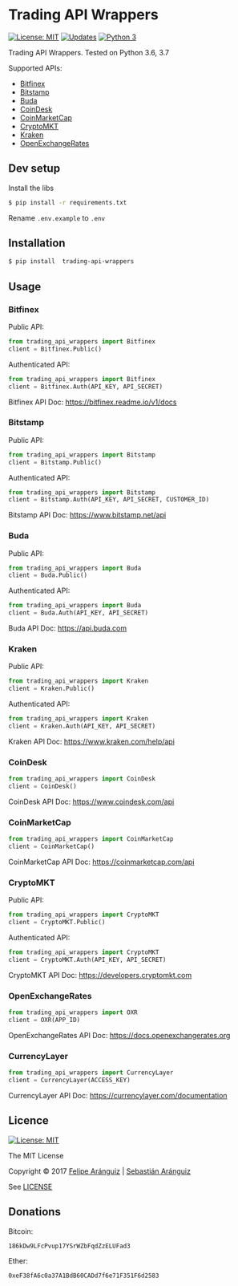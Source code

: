 # Trading API Wrappers
[![License: MIT](https://img.shields.io/badge/License-MIT-blue.svg)](https://opensource.org/licenses/MIT)
[![Updates](https://pyup.io/repos/github/delta575/trading-api-wrappers/shield.svg)](https://pyup.io/repos/github/delta575/trading-api-wrappers/)
[![Python 3](https://pyup.io/repos/github/delta575/trading-api-wrappers/python-3-shield.svg)](https://pyup.io/repos/github/delta575/trading-api-wrappers/)

Trading API Wrappers.
Tested on Python 3.6, 3.7

Supported APIs:

- [Bitfinex](https://www.bitfinex.com)
- [Bitstamp](https://www.bitstamp.net)
- [Buda](https://www.buda.com)
- [CoinDesk](https://www.coindesk.com)
- [CoinMarketCap](https://coinmarketcap.com)
- [CryptoMKT](https://www.cryptomkt.com)
- [Kraken](https://www.kraken.com)
- [OpenExchangeRates](https://openexchangerates.org)

## Dev setup

Install the libs

```bash
$ pip install -r requirements.txt
```

Rename `.env.example` to `.env`

## Installation

```bash
$ pip install  trading-api-wrappers
```    

## Usage

### Bitfinex

Public API:

```python
from trading_api_wrappers import Bitfinex
client = Bitfinex.Public()
```    

Authenticated API:

```python
from trading_api_wrappers import Bitfinex
client = Bitfinex.Auth(API_KEY, API_SECRET)
```    

Bitfinex API Doc:
https://bitfinex.readme.io/v1/docs

### Bitstamp

Public API:

```python
from trading_api_wrappers import Bitstamp
client = Bitstamp.Public()
```    

Authenticated API:

```python
from trading_api_wrappers import Bitstamp
client = Bitstamp.Auth(API_KEY, API_SECRET, CUSTOMER_ID)
```

Bitstamp API Doc:
https://www.bitstamp.net/api

### Buda

Public API:

```python
from trading_api_wrappers import Buda
client = Buda.Public()
```    

Authenticated API:

```python
from trading_api_wrappers import Buda
client = Buda.Auth(API_KEY, API_SECRET)
```

Buda API Doc:
https://api.buda.com

### Kraken

Public API:

```python
from trading_api_wrappers import Kraken
client = Kraken.Public()
```

Authenticated API:

```python
from trading_api_wrappers import Kraken
client = Kraken.Auth(API_KEY, API_SECRET)
```    

Kraken API Doc:
https://www.kraken.com/help/api

### CoinDesk

```python
from trading_api_wrappers import CoinDesk
client = CoinDesk()
```
      
CoinDesk API Doc:
https://www.coindesk.com/api

### CoinMarketCap

```python
from trading_api_wrappers import CoinMarketCap
client = CoinMarketCap()
```
      
CoinMarketCap API Doc:
https://coinmarketcap.com/api

### CryptoMKT

Public API:

```python
from trading_api_wrappers import CryptoMKT
client = CryptoMKT.Public()
```
    
Authenticated API:

```python
from trading_api_wrappers import CryptoMKT
client = CryptoMKT.Auth(API_KEY, API_SECRET)
```

CryptoMKT API Doc:
https://developers.cryptomkt.com

### OpenExchangeRates

```python
from trading_api_wrappers import OXR
client = OXR(APP_ID)
```
      
OpenExchangeRates API Doc:
https://docs.openexchangerates.org

### CurrencyLayer

```python
from trading_api_wrappers import CurrencyLayer
client = CurrencyLayer(ACCESS_KEY)
```
      
CurrencyLayer API Doc:
https://currencylayer.com/documentation


## Licence
[![License: MIT](https://img.shields.io/badge/License-MIT-blue.svg)](https://opensource.org/licenses/MIT)

The MIT License

Copyright © 2017
[Felipe Aránguiz](mailto://faranguiz575@gmail.com) | [Sebastián Aránguiz](mailto://sarang575@gmail.com)

See [LICENSE](LICENSE)

## Donations

Bitcoin:

    186kDw9LFcPvup17YSrWZbFqdZzELUFad3

Ether:

    0xeF38fA6c0a37A1BdB60CADd7f6e71F351F6d2583
